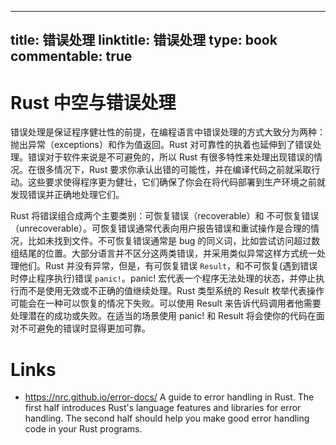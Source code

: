 
---
title: 错误处理
linktitle: 错误处理
type: book
commentable: true
---

# Rust 中空与错误处理

错误处理是保证程序健壮性的前提，在编程语言中错误处理的方式大致分为两种：抛出异常（exceptions）和作为值返回。Rust 对可靠性的执着也延伸到了错误处理。错误对于软件来说是不可避免的，所以 Rust 有很多特性来处理出现错误的情况。在很多情况下，Rust 要求你承认出错的可能性，并在编译代码之前就采取行动。这些要求使得程序更为健壮，它们确保了你会在将代码部署到生产环境之前就发现错误并正确地处理它们。

Rust 将错误组合成两个主要类别：可恢复错误（recoverable）和 不可恢复错误（unrecoverable）。可恢复错误通常代表向用户报告错误和重试操作是合理的情况，比如未找到文件。不可恢复错误通常是 bug 的同义词，比如尝试访问超过数组结尾的位置。大部分语言并不区分这两类错误，并采用类似异常这样方式统一处理他们。Rust 并没有异常，但是，有可恢复错误 `Result`，和不可恢复(遇到错误时停止程序执行)错误 `panic!`。panic! 宏代表一个程序无法处理的状态，并停止执行而不是使用无效或不正确的值继续处理。Rust 类型系统的 Result 枚举代表操作可能会在一种可以恢复的情况下失败。可以使用 Result 来告诉代码调用者他需要处理潜在的成功或失败。在适当的场景使用 panic! 和 Result 将会使你的代码在面对不可避免的错误时显得更加可靠。

# Links

- https://nrc.github.io/error-docs/ A guide to error handling in Rust. The first half introduces Rust's language features and libraries for error handling. The second half should help you make good error handling code in your Rust programs.

    